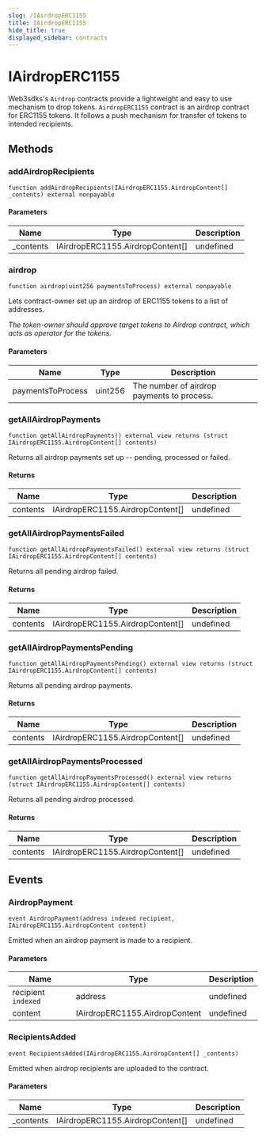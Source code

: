 ```yaml
---
slug: /IAirdropERC1155
title: IAirdropERC1155
hide_title: true
displayed_sidebar: contracts
---
```


# IAirdropERC1155

Web3sdks&#39;s `Airdrop` contracts provide a lightweight and easy to use mechanism to drop tokens. `AirdropERC1155` contract is an airdrop contract for ERC1155 tokens. It follows a push mechanism for transfer of tokens to intended recipients.

## Methods

### addAirdropRecipients

```solidity
function addAirdropRecipients(IAirdropERC1155.AirdropContent[] _contents) external nonpayable
```

#### Parameters

| Name       | Type                             | Description |
| ---------- | -------------------------------- | ----------- |
| \_contents | IAirdropERC1155.AirdropContent[] | undefined   |

### airdrop

```solidity
function airdrop(uint256 paymentsToProcess) external nonpayable
```

Lets contract-owner set up an airdrop of ERC1155 tokens to a list of addresses.

_The token-owner should approve target tokens to Airdrop contract, which acts as operator for the tokens._

#### Parameters

| Name              | Type    | Description                                |
| ----------------- | ------- | ------------------------------------------ |
| paymentsToProcess | uint256 | The number of airdrop payments to process. |

### getAllAirdropPayments

```solidity
function getAllAirdropPayments() external view returns (struct IAirdropERC1155.AirdropContent[] contents)
```

Returns all airdrop payments set up -- pending, processed or failed.

#### Returns

| Name     | Type                             | Description |
| -------- | -------------------------------- | ----------- |
| contents | IAirdropERC1155.AirdropContent[] | undefined   |

### getAllAirdropPaymentsFailed

```solidity
function getAllAirdropPaymentsFailed() external view returns (struct IAirdropERC1155.AirdropContent[] contents)
```

Returns all pending airdrop failed.

#### Returns

| Name     | Type                             | Description |
| -------- | -------------------------------- | ----------- |
| contents | IAirdropERC1155.AirdropContent[] | undefined   |

### getAllAirdropPaymentsPending

```solidity
function getAllAirdropPaymentsPending() external view returns (struct IAirdropERC1155.AirdropContent[] contents)
```

Returns all pending airdrop payments.

#### Returns

| Name     | Type                             | Description |
| -------- | -------------------------------- | ----------- |
| contents | IAirdropERC1155.AirdropContent[] | undefined   |

### getAllAirdropPaymentsProcessed

```solidity
function getAllAirdropPaymentsProcessed() external view returns (struct IAirdropERC1155.AirdropContent[] contents)
```

Returns all pending airdrop processed.

#### Returns

| Name     | Type                             | Description |
| -------- | -------------------------------- | ----------- |
| contents | IAirdropERC1155.AirdropContent[] | undefined   |

## Events

### AirdropPayment

```solidity
event AirdropPayment(address indexed recipient, IAirdropERC1155.AirdropContent content)
```

Emitted when an airdrop payment is made to a recipient.

#### Parameters

| Name                | Type                           | Description |
| ------------------- | ------------------------------ | ----------- |
| recipient `indexed` | address                        | undefined   |
| content             | IAirdropERC1155.AirdropContent | undefined   |

### RecipientsAdded

```solidity
event RecipientsAdded(IAirdropERC1155.AirdropContent[] _contents)
```

Emitted when airdrop recipients are uploaded to the contract.

#### Parameters

| Name       | Type                             | Description |
| ---------- | -------------------------------- | ----------- |
| \_contents | IAirdropERC1155.AirdropContent[] | undefined   |
